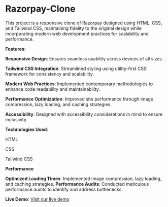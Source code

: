 # Razorpay-Clone
This project is a responsive clone of Razorpay designed using HTML, CSS, and Tailwind CSS, maintaining fidelity to the original design while incorporating modern web development practices for scalability and performance.

**Features:**

**Responsive Design**: Ensures seamless usability across devices of all sizes.

**Tailwind CSS Integration**: Streamlined styling using utility-first CSS framework for consistency and scalability.

**Modern Web Practices**: Implemented contemporary methodologies to enhance code readability and maintainability.

**Performance Optimization**: Improved site performance through image compression, lazy loading, and caching strategies.

**Accessibility**: Designed with accessibility considerations in mind to ensure inclusivity.

**Technologies Used**:

HTML

CSS

Tailwind CSS



**Performance**

**Optimized Loading Times**:
Implemented image compression, lazy loading, and caching strategies.
**Performance Audits**:
Conducted meticulous performance audits to identify and address bottlenecks.

 **Live Demo**: [Visit our live demo](https://parthbajpai12.github.io/Razorpay-Clone/)
